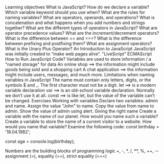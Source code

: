 Learning objectives
What is JavaScript?
How do we declare a variable?
Which variable keyword should you use when?
What are the rules for naming variables?
What are operators, operands, and operations?
What is concatenation and what happens when you add numbers and strings together?
What are the different types of operators in JavaScript?
What are operator precedence values?
What are the increment/decrement operators?
What is the difference between == and ===?
What is the difference between prefixing and postfixing them?
What are assignment operators?
What is the Unary Plus Operator?
An Introduction to JavaScript
JavaScript was initially created to “make web pages alive”.
"LiveScript"
ECMAScript
How to Run JavaScript Code?
Variables
are used to store information / a "named storage" for data
An online shop ==> the information might include goods being sold and a shopping cart
A chat application ==> the information might include users, messages, and much more.
Limitations when naming variables in JavaScript
The name must contain only letters, digits, or the symbols $ and _.
The first character must not be a digit.
let ==> is a modern variable declaration
var ==> is an old-school variable declaration. Normally we don’t use it at all.
const ==> is like let, but the value of the variable can’t be changed.
Exercises
Working with variables
Declare two variables: admin and name.
Assign the value "John" to name.
Copy the value from name to admin.
Show the value of admin using alert.
Giving the right name
Create a variable with the name of our planet. How would you name such a variable?
Create a variable to store the name of a current visitor to a website. How would you name that variable?
Examine the following code:
const birthday = '18.04.1982';

const age = console.log(birthday);

Numbers
are the building blocks of programming logic
+, -, *, /, **, %, ++, --
assignment (=), equality (==), strict equality (===)